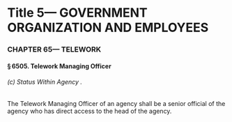 
# Title 5— GOVERNMENT ORGANIZATION AND EMPLOYEES
### CHAPTER 65— TELEWORK
#### § 6505. Telework Managing Officer
###### (c) Status Within Agency .

The Telework Managing Officer of an agency shall be a senior official of the agency who has direct access to the head of the agency.
